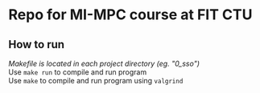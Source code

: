 # Repo for MI-MPC course at FIT CTU


## How to run
*Makefile is located in each project directory (eg. "0_sso")*  
Use `make run` to compile and run program  
Use `make` to compile and run program using `valgrind`  